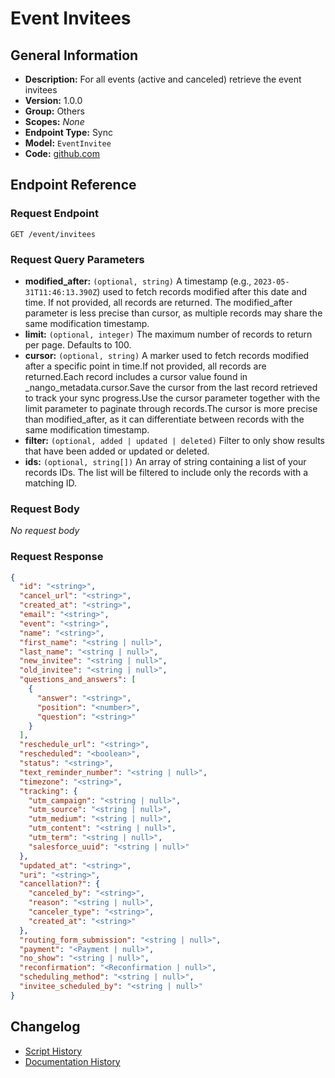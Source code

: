 <!-- BEGIN GENERATED CONTENT -->
# Event Invitees

## General Information

- **Description:** For all events (active and canceled) retrieve the event invitees
- **Version:** 1.0.0
- **Group:** Others
- **Scopes:** _None_
- **Endpoint Type:** Sync
- **Model:** `EventInvitee`
- **Code:** [github.com](https://github.com/NangoHQ/integration-templates/tree/main/integrations/calendly/syncs/event-invitees.ts)


## Endpoint Reference

### Request Endpoint

`GET /event/invitees`

### Request Query Parameters

- **modified_after:** `(optional, string)` A timestamp (e.g., `2023-05-31T11:46:13.390Z`) used to fetch records modified after this date and time. If not provided, all records are returned. The modified_after parameter is less precise than cursor, as multiple records may share the same modification timestamp.
- **limit:** `(optional, integer)` The maximum number of records to return per page. Defaults to 100.
- **cursor:** `(optional, string)` A marker used to fetch records modified after a specific point in time.If not provided, all records are returned.Each record includes a cursor value found in _nango_metadata.cursor.Save the cursor from the last record retrieved to track your sync progress.Use the cursor parameter together with the limit parameter to paginate through records.The cursor is more precise than modified_after, as it can differentiate between records with the same modification timestamp.
- **filter:** `(optional, added | updated | deleted)` Filter to only show results that have been added or updated or deleted.
- **ids:** `(optional, string[])` An array of string containing a list of your records IDs. The list will be filtered to include only the records with a matching ID.

### Request Body

_No request body_

### Request Response

```json
{
  "id": "<string>",
  "cancel_url": "<string>",
  "created_at": "<string>",
  "email": "<string>",
  "event": "<string>",
  "name": "<string>",
  "first_name": "<string | null>",
  "last_name": "<string | null>",
  "new_invitee": "<string | null>",
  "old_invitee": "<string | null>",
  "questions_and_answers": [
    {
      "answer": "<string>",
      "position": "<number>",
      "question": "<string>"
    }
  ],
  "reschedule_url": "<string>",
  "rescheduled": "<boolean>",
  "status": "<string>",
  "text_reminder_number": "<string | null>",
  "timezone": "<string>",
  "tracking": {
    "utm_campaign": "<string | null>",
    "utm_source": "<string | null>",
    "utm_medium": "<string | null>",
    "utm_content": "<string | null>",
    "utm_term": "<string | null>",
    "salesforce_uuid": "<string | null>"
  },
  "updated_at": "<string>",
  "uri": "<string>",
  "cancellation?": {
    "canceled_by": "<string>",
    "reason": "<string | null>",
    "canceler_type": "<string>",
    "created_at": "<string>"
  },
  "routing_form_submission": "<string | null>",
  "payment": "<Payment | null>",
  "no_show": "<string | null>",
  "reconfirmation": "<Reconfirmation | null>",
  "scheduling_method": "<string | null>",
  "invitee_scheduled_by": "<string | null>"
}
```

## Changelog

- [Script History](https://github.com/NangoHQ/integration-templates/commits/main/integrations/calendly/syncs/event-invitees.ts)
- [Documentation History](https://github.com/NangoHQ/integration-templates/commits/main/integrations/calendly/syncs/event-invitees.md)

<!-- END  GENERATED CONTENT -->

